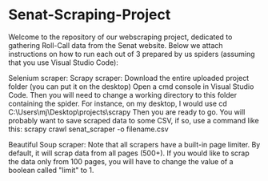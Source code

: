 # Senat-Scraping-Project
Welcome to the repository of our webscraping project, dedicated to gathering Roll-Call data from the Senat website. Below we attach instructions on how to run each out of 3 prepared by us spiders (assuming that you use Visual Studio Code):

Selenium scraper:
Scrapy scraper: Download the entire uploaded project folder (you can put it on the desktop) Open a cmd console in Visual Studio Code. Then you will need to change a working directory to this folder containing the spider. For instance, on my desktop, I would use cd C:\Users\mj\Desktop\projects\scrapy Then you are ready to go. You will probably want to save scraped data to some CSV, if so, use a command like this: scrapy crawl senat_scraper -o filename.csv

Beautiful Soup scraper:
Note that all scrapers have a built-in page limiter. By default, it will scrap data from all pages (500+). If you would like to scrap the data only from 100 pages, you will have to change the value of a boolean called "limit" to 1.
